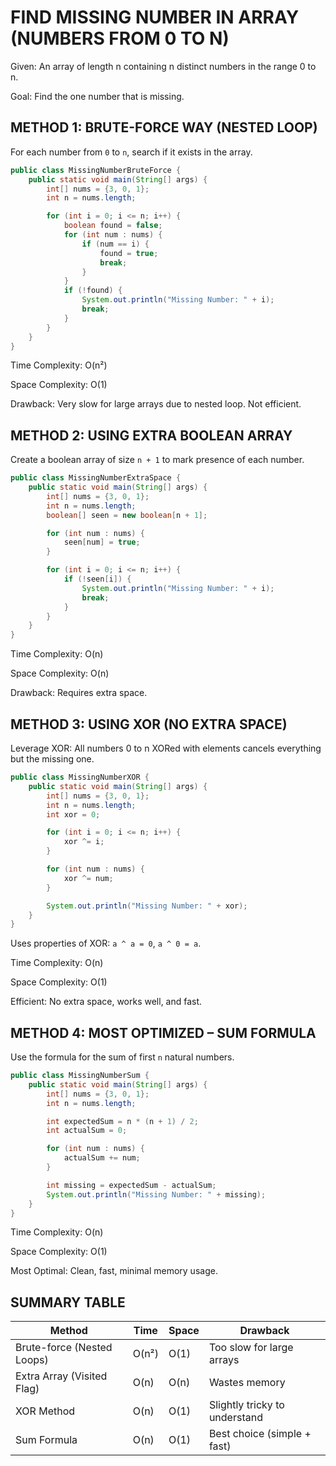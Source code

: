 # FIND MISSING NUMBER IN ARRAY (NUMBERS FROM 0 TO N)

Given: An array of length n containing n distinct numbers in the range 0 to n.

Goal: Find the one number that is missing.

## METHOD 1: BRUTE-FORCE WAY (NESTED LOOP)

For each number from `0` to `n`, search if it exists in the array.

```java
public class MissingNumberBruteForce {
    public static void main(String[] args) {
        int[] nums = {3, 0, 1};
        int n = nums.length;

        for (int i = 0; i <= n; i++) {
            boolean found = false;
            for (int num : nums) {
                if (num == i) {
                    found = true;
                    break;
                }
            }
            if (!found) {
                System.out.println("Missing Number: " + i);
                break;
            }
        }
    }
}
```

Time Complexity: O(n²)

Space Complexity: O(1)

Drawback: Very slow for large arrays due to nested loop. Not efficient.

## METHOD 2: USING EXTRA BOOLEAN ARRAY

Create a boolean array of size `n + 1` to mark presence of each number.

```java
public class MissingNumberExtraSpace {
    public static void main(String[] args) {
        int[] nums = {3, 0, 1};
        int n = nums.length;
        boolean[] seen = new boolean[n + 1];

        for (int num : nums) {
            seen[num] = true;
        }

        for (int i = 0; i <= n; i++) {
            if (!seen[i]) {
                System.out.println("Missing Number: " + i);
                break;
            }
        }
    }
}

```

Time Complexity: O(n)

Space Complexity: O(n)

Drawback: Requires extra space.

## METHOD 3: USING XOR (NO EXTRA SPACE)

Leverage XOR: All numbers 0 to n XORed with elements cancels everything but the missing one.

```java
public class MissingNumberXOR {
    public static void main(String[] args) {
        int[] nums = {3, 0, 1};
        int n = nums.length;
        int xor = 0;

        for (int i = 0; i <= n; i++) {
            xor ^= i;
        }

        for (int num : nums) {
            xor ^= num;
        }

        System.out.println("Missing Number: " + xor);
    }
}
```

Uses properties of XOR: `a ^ a = 0`, `a ^ 0 = a`.

Time Complexity: O(n)

Space Complexity: O(1)

Efficient: No extra space, works well, and fast.

## METHOD 4: MOST OPTIMIZED – SUM FORMULA

Use the formula for the sum of first `n` natural numbers.

```java
public class MissingNumberSum {
    public static void main(String[] args) {
        int[] nums = {3, 0, 1};
        int n = nums.length;

        int expectedSum = n * (n + 1) / 2;
        int actualSum = 0;

        for (int num : nums) {
            actualSum += num;
        }

        int missing = expectedSum - actualSum;
        System.out.println("Missing Number: " + missing);
    }
}

```

Time Complexity: O(n)

Space Complexity: O(1)

Most Optimal: Clean, fast, minimal memory usage.

## SUMMARY TABLE

| Method | Time | Space | Drawback |
| --- | --- | --- | --- |
| Brute-force (Nested Loops) | O(n²) | O(1) | Too slow for large arrays |
| Extra Array (Visited Flag) | O(n) | O(n) | Wastes memory |
| XOR Method | O(n) | O(1) | Slightly tricky to understand |
| Sum Formula | O(n) | O(1) | Best choice (simple + fast) |